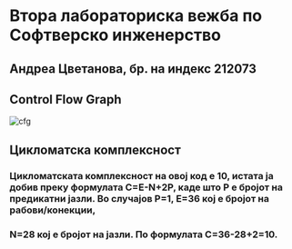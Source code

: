 # Втора лабораториска вежба по Софтверско инженерство

## Андреа Цветанова, бр. на индекс 212073

## Control Flow Graph
![cfg](https://github.com/de1u1u/SI_2024_lab2_212073/assets/159577970/e0506fd5-1264-418a-a479-a7ca2fbaa35d)

## Цикломатска комплексност
### Цикломатската комплексност на овој код е 10, истата ја добив преку формулата C=E-N+2P, каде што P е бројот на предикатни јазли. Во случајoв P=1, E=36 кој е бројот на рабови/конекции,
### N=28 кој е бројот на јазли. По формулата C=36-28+2=10.

